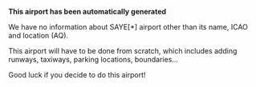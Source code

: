 **This airport has been automatically generated**

We have no information about SAYE[*] airport other than its name, ICAO and location (AQ).

This airport will have to be done from scratch, which includes adding runways, taxiways, parking locations, boundaries...

Good luck if you decide to do this airport!